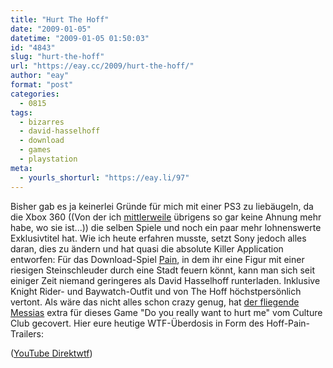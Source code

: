 ```yaml
---
title: "Hurt The Hoff"
date: "2009-01-05"
datetime: "2009-01-05 01:50:03"
id: "4843"
slug: "hurt-the-hoff"
url: "https://eay.cc/2009/hurt-the-hoff/"
author: "eay"
format: "post"
categories:
  - 0815
tags:
  - bizarres
  - david-hasselhoff
  - download
  - games
  - playstation
meta:
  - yourls_shorturl: "https://eay.li/97"
---
```


Bisher gab es ja keinerlei Gründe für mich mit einer PS3 zu liebäugeln, da die Xbox 360 ((Von der ich [mittlerweile](//eay.cc/2008/der-xbox-auf-der-spur/) übrigens so gar keine Ahnung mehr habe, wo sie ist...)) die selben Spiele und noch ein paar mehr lohnenswerte Exklusivtitel hat. Wie ich heute erfahren musste, setzt Sony jedoch alles daran, dies zu ändern und hat quasi die absolute Killer Application entworfen: Für das Download-Spiel [Pain](http://de.playstation.com/games-media/games/detail/item91371/Pain%E2%84%A2/), in dem ihr eine Figur mit einer riesigen Steinschleuder durch eine Stadt feuern könnt, kann man sich seit einiger Zeit niemand geringeres als David Hasselhoff runterladen. Inklusive Knight Rider- und Baywatch-Outfit und von The Hoff höchstpersönlich vertont. Als wäre das nicht alles schon crazy genug, hat [der fliegende Messias](//eay.cc/2007/der-fliegende-messias/) extra für dieses Game "Do you really want to hurt me" vom Culture Club gecovert. Hier eure heutige WTF-Überdosis in Form des Hoff-Pain-Trailers:

 ([YouTube Direktwtf](http://de.youtube.com/watch?v=OlUGwsN4g5s))
